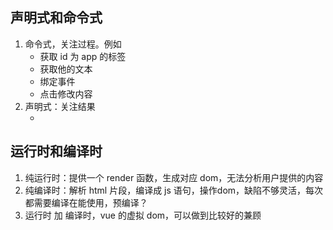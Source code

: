 ## 声明式和命令式
1. 命令式，关注过程。例如
    * 获取 id 为 app 的标签
    * 获取他的文本
    * 绑定事件
    * 点击修改内容
2. 声明式：关注结果
    * <div @click="xxx"></div>


## 运行时和编译时
1. 纯运行时：提供一个 render 函数，生成对应 dom，无法分析用户提供的内容
2. 纯编译时：解析 html 片段，编译成 js 语句，操作dom，缺陷不够灵活，每次都需要编译在能使用，预编译？
3. 运行时 加 编译时，vue 的虚拟 dom，可以做到比较好的兼顾